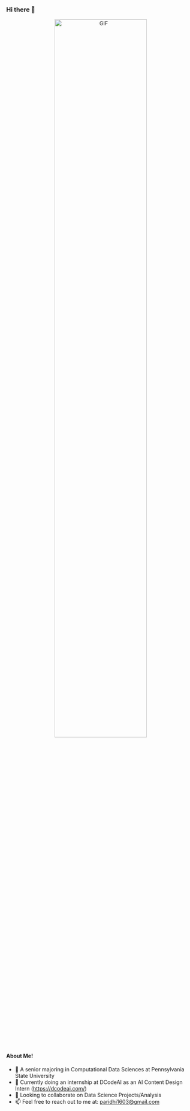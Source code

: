 ### Hi there 👋

<p align ="center">   
  <img alt="GIF" src="https://media.giphy.com/media/7dVJH2FqQ3ilaNacbS/giphy.gif" width="70%"/>

</p>


#### About Me!

- 🔭 A senior majoring in Computational Data Sciences at Pennsylvania State University
- 💪 Currently doing an internship at DCodeAI as an AI Content Design Intern (https://dcodeai.com/)
- 👯 Looking to collaborate on Data Science Projects/Analysis
- 📫 Feel free to reach out to me at: paridhi1603@gmail.com

<!--


- 🤔 I’m looking for help with ...
- 💬 Ask me about ...
- 📫 How to reach me: ...
- 😄 Pronouns: ...
- ⚡ Fun fact: ...

-->
